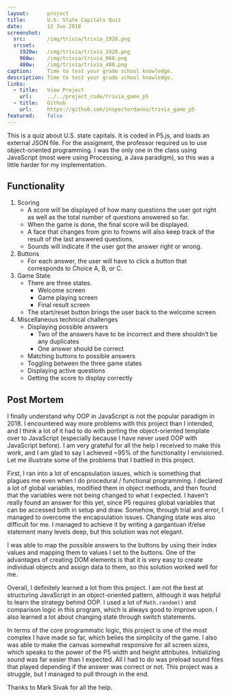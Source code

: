 ```yaml
---
layout:      project
title:       U.S. State Capitals Quiz
date:        12 Jun 2018
screenshot:
  src:       /img/trivia/trivia_1920.png
  srcset:
    1920w:   /img/trivia/trivia_1920.png
    960w:    /img/trivia/trivia_960.png
    480w:    /img/trivia/trivia_480.png
caption:     Time to test your grade school knowledge.
description: Time to test your grade school knowledge.
links:
  - title:   View Project
    url:     ../../project_code/trivia_game_p5
  - title:   Github
    url:     https://github.com/inspectordanno/trivia_game_p5
featured:    false
---
```

This is a quiz about U.S. state capitals. It is coded in P5.js, and loads an external JSON file. For the assigment, the professor required us to use object-oriented programming. I was the only one in the class using JavaScript (most were using Processing, a Java paradigm), so this was a little harder for my implementation.

## Functionality 

1.	Scoring
    *	A score will be displayed of how many questions the user got right as well as the total number of questions answered so far.
    *	When the game is done, the final score will be displayed.
    *	A face that changes from grin to frowns will also keep track of the result of the last answered questions.
    *	Sounds will indicate if the user got the answer right or wrong.
2.	Buttons
    * For each answer, the user will have to click a button that corresponds to Choice A, B, or C.
3.	Game State
    * There are three states.
        * Welcome screen
        * Game playing screen
        * Final result screen
    *	The start/reset button brings the user back to the welcome screen
4.	Miscellaneous technical challenges
    *	Displaying possible answers
        * Two of the answers have to be incorrect and there shouldn’t be any duplicates
        * One answer should be correct
    *	Matching buttons to possible answers
    *	Toggling between the three game states
    *	Displaying active questions
    * Getting the score to display correctly

## Post Mortem

I finally understand why OOP in JavaScript is not the popular paradigm in 2018. I encountered way more problems with this project than I intended, and I think a lot of it had to do with porting the object-oriented template over to JavaScript (especially because I have never used OOP with JavaScript before). I am very grateful for all the help I received to make this work, and I am glad to say I achieved ~95% of the functionality I envisioned. Let me illustrate some of the problems that I battled in this project.

First, I ran into a lot of encapsulation issues, which is something that plagues me even when I do procedural / functional programming. I declared a lot of global variables, modified them in object methods, and then found that the variables were not being changed to what I expected. I haven’t really found an answer for this yet, since P5 requires global variables that can be accessed both in setup and draw. Somehow, through trial and error, I managed to overcome the encapsulation issues.
Changing state was also difficult for me. I managed to achieve it by writing a gargantuan if/else statement many levels deep, but this solution was not elegant. 

I was able to map the possible answers to the buttons by using their index values and mapping them to values I set to the buttons. One of the advantages of creating DOM elements is that it is very easy to create individual objects and assign data to them, so this solution worked well for me.

Overall, I definitely learned a lot from this project. I am not the best at structuring JavaScript in an object-oriented pattern, although it was helpful to learn the strategy behind OOP. I used a lot of ```Math.random()``` and comparison logic in this program, which is always good to improve upon. I also learned a lot about changing state through switch statements.

In terms of the core programmatic logic, this project is one of the most complex I have made so far, which belies the simplicity of the game. I also was able to make the canvas somewhat responsive for all screen sizes, which speaks to the power of the P5 width and height attributes.
Initializing sound was far easier than I expected. All I had to do was preload sound files that played depending if the answer was correct or not. 
This project was a struggle, but I managed to pull through in the end. 

Thanks to Mark Sivak for all the help.



